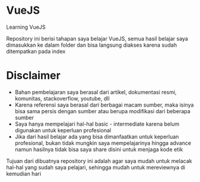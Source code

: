 # VueJS
Learning VueJS

Repository ini berisi tahapan saya belajar VueJS, semua hasil belajar saya dimasukkan ke dalam folder dan bisa langsung diakses karena sudah ditempatkan pada index

# Disclaimer
* Bahan pembelajaran saya berasal dari artikel, dokumentasi resmi, komunitas, stackoverflow, youtube, dll
* Karena referensi saya berasal dari berbagai macam sumber, maka isinya bisa sama persis dengan sumber atau berupa modifikasi dari beberapa sumber
* Saya hanya mempelajari hal-hal basic - intermediate karena belum digunakan untuk keperluan profesional
* Jika dari hasil belajar ada yang bisa dimanfaatkan untuk keperluan profesional, bukan tidak mungkin saya mempelajarinya hingga advance namun hasilnya tidak bisa saya share disini untuk menjaga kode etik

Tujuan dari dibuatnya repository ini adalah agar saya mudah untuk melacak hal-hal yang sudah saya pelajari, sehingga mudah untuk mereviewnya di kemudian hari